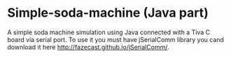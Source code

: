 # Simple-soda-machine (Java part)
A simple soda machine simulation using Java connected with a  Tiva C board via  serial port.
To use it you must have jSerialComm  library  you cand download it here http://fazecast.github.io/jSerialComm/.

